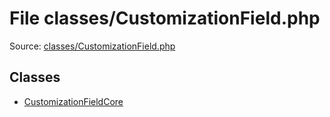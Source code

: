 File classes/CustomizationField.php
=========

Source: [classes/CustomizationField.php](https://github.com/PrestaShop/PrestaShop/blob/1.6.0.10/classes/CustomizationField.php)


Classes
-------

* [CustomizationFieldCore](class.CustomizationFieldCore.md)

